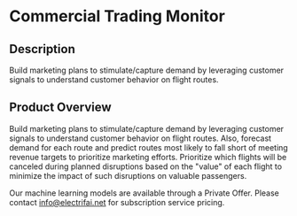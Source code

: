 #  Commercial Trading Monitor

## Description
  Build marketing plans to stimulate/capture demand by leveraging customer signals to understand customer behavior on flight routes. 

## Product Overview
  Build marketing plans to stimulate/capture demand by leveraging customer signals to understand customer behavior on flight routes. Also, forecast demand for each route and predict routes most likely to fall short of meeting revenue targets to prioritize marketing efforts. Prioritize which flights will be canceled during planned disruptions based on the "value" of each flight to minimize the impact of such disruptions on valuable passengers.  
 
Our machine learning models are available through a Private Offer. Please contact info@electrifai.net for subscription service pricing.


